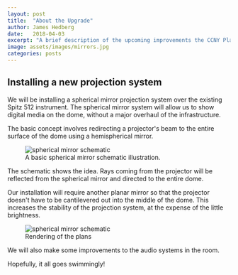 ```yaml
---
layout: post
title:  "About the Upgrade"
author: James Hedberg
date:   2018-04-03
excerpt: "A brief description of the upcoming improvements the CCNY Planetarium"
image: assets/images/mirrors.jpg
categories: posts
---
```


## Installing a new projection system

We will be installing a spherical mirror projection system over the existing Spitz 512 instrument. The spherical mirror system will allow us to show digital media on the dome, without a major overhaul of the infrastructure.

The basic concept involves redirecting a projector's beam to the entire surface of the dome using a hemispherical mirror.


<figure class="figure col-4">
<img class="figure-img img-fluid rounded" src="{{ "assets/images/spherical-mirror-schematic.png" | absolute_url }}" alt="spherical mirror schematic" />
  <figcaption class="figure-caption">A basic spherical mirror schematic illustration.</figcaption>
</figure>

The schematic shows the idea. Rays coming from the projector will be reflected from the spherical mirror and directed to the entire dome.


Our installation will require another planar mirror so that the projector doesn't have to be cantilevered out into the middle of the dome. This increases the stability of the projection system, at the expense of the little brightness.


<figure class="figure col-12">
<img class="figure-img img-fluid rounded" src="{{ "assets/images/spherical-mirror-render.png" | absolute_url }}" alt="spherical mirror schematic" />
  <figcaption class="figure-caption">Rendering of the plans</figcaption>
</figure>

We will also make some improvements to the audio systems in the room.

Hopefully, it all goes swimmingly!
